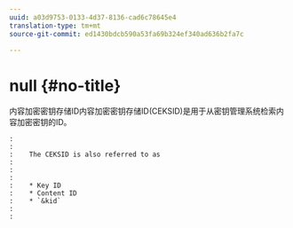 ```yaml
---
uuid: a03d9753-0133-4d37-8136-cad6c78645e4
translation-type: tm+mt
source-git-commit: ed1430bdcb590a53fa69b324ef340ad636b2fa7c

---
```



# null {#no-title}

内容加密密钥存储ID内容加密密钥存储ID(CEKSID)是用于从密钥管理系统检索内容加密密钥的ID。

```
:    
:    
:    The CEKSID is also referred to as
:    
:    
:    
:    * Key ID
:    * Content ID
:    * `&kid`
:    
:    
```
